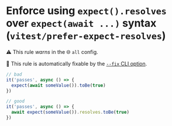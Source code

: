 # Enforce using `expect().resolves` over `expect(await ...)` syntax (`vitest/prefer-expect-resolves`)

⚠️ This rule _warns_ in the 🌐 `all` config.

🔧 This rule is automatically fixable by the [`--fix` CLI option](https://eslint.org/docs/latest/user-guide/command-line-interface#--fix).

<!-- end auto-generated rule header -->

```ts
// bad
it('passes', async () => {
  expect(await someValue()).toBe(true)
})

// good
it('passes', async () => {
  await expect(someValue()).resolves.toBe(true)
})
```
